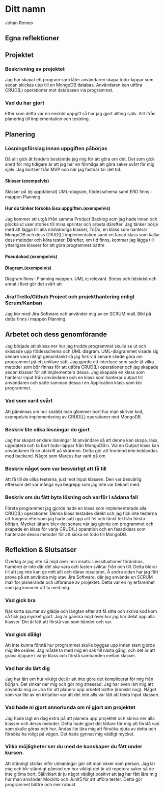 # Ditt namn
Johan Romeo

## Egna reflektioner

## Projektet

### Beskrivning av projektet
Jag har skapat ett program som låter användaren skapa todo-lappar som sedan skickas upp till en MongoDB databas.
Användaren kan utföra CRUD(L) operationer mot databasen via programmet.
### Vad du har gjort
Efter som detta var en enskild uppgift så har jag gjort allting själv.
Allt ifrån planering till implementation och testning.
## Planering

### Lösningsförslag innan uppgiften påbörjas
Då allt gick åt fanders bestämde jag mig för att göra om det. Det som gick snett för mig tidigare är att jag har en förmåga att göra saker svårt för mig själv. Jag bortser från MVP och när jag fastnar tar det tid.

#### Skisser (exempelvis)
Skisser på (ej uppdaterat) UML-diagram, flödesschema samt ERD finns i mappen Planning

#### Hur du tänker försöka lösa uppgiften.(exempelvis)
Jag kommer att utgå ifrån samma Product Backlog som jag hade innan och plocka ut user stories till mina sprintar och arbeta därefter. Jag tänker börja med att lägga till alla nödvändiga klasser, ToDo, en klass som hanterar MongoDB och dess CRUD(L) implementation samt en facad klass som kallar dess metoder och köra tester. Därefter, om tid finns, kommer jag lägga till ytterligare klasser för att göra programmet bättre
#### Pseudokod.(exempelvis)

#### Diagram.(exempelvis)
Diagram finns i Planning mappen. UML ej relevant. Stress och tidsbrist och annat i livet gör det svårt att
### Jira/Trello/Github Project och projekthantering enligt Scrum/Kanban
Jag kör med Jira Software och använder mig av en SCRUM mall. Bild på detta finns i mappen Planning
## Arbetet och dess genomförande
Jag började att skissa ner hur jag trodde programmet skulle se ut och skissade upp flödesschema och UML diagram. UML-diagrammet visade sig senare vara riktigt genomtänkt så jag fick vid senare skede
göra om programmet på ett enklare sätt.
Jag gjorde ett interface som sade åt vilka metoder som bör finnas för att utföra CRUD(L) operationer och jag skapade sedan klasser för att implementera dessa.
Jag skapade en klass som hanterar input från användaren och en klass som hanterar output till användaren och satte samman dessa i en Application klass som kör programmet.
### Vad som varit svårt
Att påminnas om hur snabbt man glömmer bort hur man skriver kod, exempelvis implementering av CRUD(L) operationer mot MongoDB.
### Beskriv lite olika lösningar du gjort
Jag har skapat enklare lösningar åt användare så att denne kan skapa, läsa, uppdatera och ta bort todo-lappar från MongoDB:n.
Via en Output klass kan användaren få se utskrift på skärmen. Detta gör att frontend inte beblandas med backend. Något som Marcus har varit på om.
### Beskriv något som var besvärligt att få till
Att få till de olika testerna, just mot Input klassen.
Den var besvärlig eftersom det var många nya begrepp som jag inte var bekant med. 

### Beskriv om du fått byta lösning och varför i sådana fall
Första programmet jag gjorde hade en klass som implementerade alla CRUD(L) operationer. Denna klass testades direkt och jag fick inte testerna att fungera eftersom jag hade satt upp allt fel och tänkt fel från första början.
Mycket lättare blev det senare när jag gjorde om programmet och skapade en klass för varje CRUD(L) operation och en fasadklass som hanterade dessa metoder för att sicka en todo till MongoDB.
## Reflektion & Slutsatser
Överlag är jag inte så nöjd över min insats. Livssituationer förändras, humöret är inte där det ska vara och lusten sviktar från och till. Detta bidrar till att jag inte kan ge mitt allt och därav resultatet.
Å andra sidan har jag fått prova på att använda mig utav Jira Software, där jag använde en SCRUM mall för planerande och utförande av projektet. Detta var en ny erfarenhet som jag kommer att ta med mig.
### Vad gick bra
När korta spurtar av glädje och längtan efter att få sitta och skriva kod kom så fick jag mycket gjort.
Jag är ganska nöjd över hur jag har delat upp alla klasser. Det är lätt att förstå vad som händer och var.
### Vad gick dåligt
Att inte kunna förstå hur programmet skulle byggas upp innan start gjorde mig lite osäker. Jag måste ta med mig en sak till nästa gång, och det är att gräva djupare i varje klass och förstå sambanden mellan klasser.
### Vad har du lärt dig
Jag har lärt om hur viktigt det är att inte göra det komplicerat för mig från början. Det sinkar ner mig och gör mig stressad.
Jag har även lärt mig att använda mig av Jira för att planera upp arbetet bättre (ironiskt nog). 
Något som var lite av en irritation var att det inte alls var lätt att testa Input klassen.
### Vad hade ni gjort annorlunda om ni gjort om projektet
Jag hade lagt en dag extra på att planera upp projektet och skriva ner alla klasser och deras metoder. Detta hade gjort det lättare för mig att förstå vad som skulle göras och hur.
Andas lite lära mig att försöka njuta av detta och försöka ha roligt på vägen. Det hade gynnat mig väldigt mycket.
### Vilka möjligheter ser du med de kunskaper du fått under kursen.
Att ständigt ställas inför utmaningar gör att man växer som person. Jag lär mig och blir ständigt påmind om hur viktigt det är att repetera saker så de inte glöms bort.
Självklart är ju något väldigt positivt att jag har fått lära mig hur man använder Mockito och Junit5 för att utföra tester. Detta gör programmet bättre och mer robust.